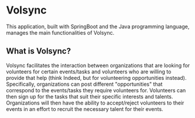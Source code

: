 # Volsync
This application, built with SpringBoot and the Java programming language, manages the main functionalities of Volsync.

## What is Volsync?
Volsync facilitates the interaction between organizations that are looking for volunteers for certain events/tasks and volunteers who are willing to provide that help (think Indeed, but for volunteering opportunities instead). Specifically, organizations can post different "opportunities" that correspond to the events/tasks they require volunteers for. Volunteers can then sign up for the tasks that suit their specific interests and talents. Organizations will then have the ability to accept/reject volunteers to their events in an effort to recruit the necessary talent for their events. 
